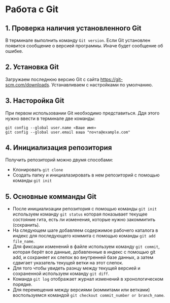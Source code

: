 # Работа с Git

## 1. Проверка наличия установленного Git
В терминале выполнить команду `Git version`.
Если Git установлен появится сообщение о версией программы. Иначе будет сообщение об ошибке.
## 2. Установка Git
Загружаем последнюю версию Git с сайта https://git-scm.com/downloads.
Устанавливаем с настройками по умолчанию.
## 3. Насторойка Git
При первом использовании Git необходимо представиться. Ддя этого нужно ввести в терминале две команды:
```
git config --global user.name «Ваше имя»
git config --global user.email ваша "почта@example.com"
```
## 4. Инициализация репозитория
Получить репозиторий можно двумя способами: 
* Клонировать `git clone`
* Создать папку и инициалазировать в нем репозиторий с помощью команды `git init`
## 5. Основные комманды Git
* После инициализации репозитория с помощью команды `git init` используем команду `git status` которая показывает текущее состояние гита, есть ли изменения, которые нужно закоммитить (сохранить).
* На следующем шаге добавляем содержимое рабочего каталога в индекс для последующего коммита с помощью команды `git add file_name`.
* Для фиксации изменений в файле используем команду `git commit`, которая берёт все данные, добавленные в индекс с помощью git add, и сохраняет их слепок во внутренней базе данных, а затем сдвигает указатель текущей ветки на этот слепок.
* Для того чтобы увидеть разнцу между текущей версией и сохраненной используем команду `git diff`.
* Команда `git log` отображает журнал изменений в хронологическом порядке.
* Для перемещения между версиями (коммитами или ветками) воспользуемся командой `git checkout commit_number or branch_name`.